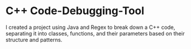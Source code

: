 # C++ Code-Debugging-Tool
I created a project using Java and Regex to break down a C++ code, separating it into
classes, functions, and their parameters based on their structure and patterns.
